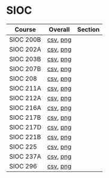 # SIOC

| Course | Overall | Section |
| ------ | ------- | ------- |
| SIOC 200B | [csv](https://github.com/UCSD-Historical-Enrollment-Data/2024Winter/blob/main/overall/SIOC%20200B.csv), [png](https://raw.githubusercontent.com/UCSD-Historical-Enrollment-Data/2024Winter/main/plot_overall/SIOC%20200B.png) |  |
| SIOC 202A | [csv](https://github.com/UCSD-Historical-Enrollment-Data/2024Winter/blob/main/overall/SIOC%20202A.csv), [png](https://raw.githubusercontent.com/UCSD-Historical-Enrollment-Data/2024Winter/main/plot_overall/SIOC%20202A.png) |  |
| SIOC 203B | [csv](https://github.com/UCSD-Historical-Enrollment-Data/2024Winter/blob/main/overall/SIOC%20203B.csv), [png](https://raw.githubusercontent.com/UCSD-Historical-Enrollment-Data/2024Winter/main/plot_overall/SIOC%20203B.png) |  |
| SIOC 207B | [csv](https://github.com/UCSD-Historical-Enrollment-Data/2024Winter/blob/main/overall/SIOC%20207B.csv), [png](https://raw.githubusercontent.com/UCSD-Historical-Enrollment-Data/2024Winter/main/plot_overall/SIOC%20207B.png) |  |
| SIOC 208 | [csv](https://github.com/UCSD-Historical-Enrollment-Data/2024Winter/blob/main/overall/SIOC%20208.csv), [png](https://raw.githubusercontent.com/UCSD-Historical-Enrollment-Data/2024Winter/main/plot_overall/SIOC%20208.png) |  |
| SIOC 211A | [csv](https://github.com/UCSD-Historical-Enrollment-Data/2024Winter/blob/main/overall/SIOC%20211A.csv), [png](https://raw.githubusercontent.com/UCSD-Historical-Enrollment-Data/2024Winter/main/plot_overall/SIOC%20211A.png) |  |
| SIOC 212A | [csv](https://github.com/UCSD-Historical-Enrollment-Data/2024Winter/blob/main/overall/SIOC%20212A.csv), [png](https://raw.githubusercontent.com/UCSD-Historical-Enrollment-Data/2024Winter/main/plot_overall/SIOC%20212A.png) |  |
| SIOC 216A | [csv](https://github.com/UCSD-Historical-Enrollment-Data/2024Winter/blob/main/overall/SIOC%20216A.csv), [png](https://raw.githubusercontent.com/UCSD-Historical-Enrollment-Data/2024Winter/main/plot_overall/SIOC%20216A.png) |  |
| SIOC 217B | [csv](https://github.com/UCSD-Historical-Enrollment-Data/2024Winter/blob/main/overall/SIOC%20217B.csv), [png](https://raw.githubusercontent.com/UCSD-Historical-Enrollment-Data/2024Winter/main/plot_overall/SIOC%20217B.png) |  |
| SIOC 217D | [csv](https://github.com/UCSD-Historical-Enrollment-Data/2024Winter/blob/main/overall/SIOC%20217D.csv), [png](https://raw.githubusercontent.com/UCSD-Historical-Enrollment-Data/2024Winter/main/plot_overall/SIOC%20217D.png) |  |
| SIOC 221B | [csv](https://github.com/UCSD-Historical-Enrollment-Data/2024Winter/blob/main/overall/SIOC%20221B.csv), [png](https://raw.githubusercontent.com/UCSD-Historical-Enrollment-Data/2024Winter/main/plot_overall/SIOC%20221B.png) |  |
| SIOC 225 | [csv](https://github.com/UCSD-Historical-Enrollment-Data/2024Winter/blob/main/overall/SIOC%20225.csv), [png](https://raw.githubusercontent.com/UCSD-Historical-Enrollment-Data/2024Winter/main/plot_overall/SIOC%20225.png) |  |
| SIOC 237A | [csv](https://github.com/UCSD-Historical-Enrollment-Data/2024Winter/blob/main/overall/SIOC%20237A.csv), [png](https://raw.githubusercontent.com/UCSD-Historical-Enrollment-Data/2024Winter/main/plot_overall/SIOC%20237A.png) |  |
| SIOC 296 | [csv](https://github.com/UCSD-Historical-Enrollment-Data/2024Winter/blob/main/overall/SIOC%20296.csv), [png](https://raw.githubusercontent.com/UCSD-Historical-Enrollment-Data/2024Winter/main/plot_overall/SIOC%20296.png) |  |
